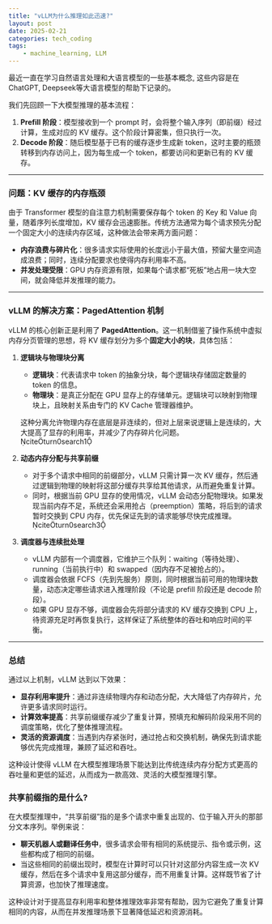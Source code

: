 ```yaml
---
title: "vLLM为什么推理如此迅速?"
layout: post
date: 2025-02-21
categories: tech_coding
tags:
    - machine_learning, LLM
---
```


最近一直在学习自然语言处理和大语言模型的一些基本概念, 这些内容是在ChatGPT, Deepseek等大语言模型的帮助下记录的。


我们先回顾一下大模型推理的基本流程：  
1. **Prefill 阶段**：模型接收到一个 prompt 时，会将整个输入序列（即前缀）经过计算，生成对应的 KV 缓存。这个阶段计算密集，但只执行一次。  
2. **Decode 阶段**：随后模型基于已有的缓存逐步生成新 token，这时主要的瓶颈转移到内存访问上，因为每生成一个 token，都要访问和更新已有的 KV 缓存。

---

### 问题：KV 缓存的内存瓶颈

由于 Transformer 模型的自注意力机制需要保存每个 token 的 Key 和 Value 向量，随着序列长度增加，KV 缓存会迅速膨胀。传统方法通常为每个请求预先分配一个固定大小的连续内存区域，这种做法会带来两方面问题：
- **内存浪费与碎片化**：很多请求实际使用的长度远小于最大值，预留大量空间造成浪费；同时，连续分配要求也使得内存利用率不高。  
- **并发处理受限**：GPU 内存资源有限，如果每个请求都“死板”地占用一块大空间，就会降低并发推理的能力。

---

### vLLM 的解决方案：PagedAttention 机制

vLLM 的核心创新正是利用了 **PagedAttention**。这一机制借鉴了操作系统中虚拟内存分页管理的思想，将 KV 缓存划分为多个**固定大小的块**，具体包括：

1. **逻辑块与物理块分离**  
   - **逻辑块**：代表请求中 token 的抽象分块，每个逻辑块存储固定数量的 token 的信息。  
   - **物理块**：是真正分配在 GPU 显存上的存储单元。逻辑块可以映射到物理块上，且映射关系由专门的 KV Cache 管理器维护。  
   
   这种分离允许物理内存在底层是非连续的，但对上层来说逻辑上是连续的，大大提高了显存的利用率，并减少了内存碎片化问题。  
   citeturn0search1

2. **动态内存分配与共享前缀**  
   - 对于多个请求中相同的前缀部分，vLLM 只需计算一次 KV 缓存，然后通过逻辑到物理的映射将这部分缓存共享给其他请求，从而避免重复计算。  
   - 同时，根据当前 GPU 显存的使用情况，vLLM 会动态分配物理块。如果发现当前内存不足，系统还会采用抢占（preemption）策略，将后到的请求暂时交换到 CPU 内存，优先保证先到的请求能够尽快完成推理。  
   citeturn0search3

3. **调度器与连续批处理**  
   - vLLM 内部有一个调度器，它维护三个队列：waiting（等待处理）、running（当前执行中）和 swapped（因内存不足被抢占的）。  
   - 调度器会依据 FCFS（先到先服务）原则，同时根据当前可用的物理块数量，动态决定哪些请求进入推理阶段（不论是 prefill 阶段还是 decode 阶段）。  
   - 如果 GPU 显存不够，调度器会先将部分请求的 KV 缓存交换到 CPU 上，待资源充足时再恢复执行，这样保证了系统整体的吞吐和响应时间的平衡。

---

### 总结

通过以上机制，vLLM 达到以下效果：  
- **显存利用率提升**：通过非连续物理内存和动态分配，大大降低了内存碎片，允许更多请求同时运行。  
- **计算效率提高**：共享前缀缓存减少了重复计算，预填充和解码阶段采用不同的调度策略，优化了整体推理流程。  
- **灵活的资源调度**：当遇到内存紧张时，通过抢占和交换机制，确保先到请求能够优先完成推理，兼顾了延迟和吞吐。

这种设计使得 vLLM 在大模型推理场景下能达到比传统连续内存分配方式更高的吞吐量和更低的延迟，从而成为一款高效、灵活的大模型推理引擎。



### 共享前缀指的是什么?
在大模型推理中，“共享前缀”指的是多个请求中重复出现的、位于输入开头的那部分文本序列。举例来说：

- **聊天机器人或翻译任务中**，很多请求会带有相同的系统提示、指令或示例，这些都构成了相同的前缀。
- 当这些相同的前缀出现时，模型在计算时可以只针对这部分内容生成一次 KV 缓存，然后在多个请求中复用这部分缓存，而不用重复计算。这样既节省了计算资源，也加快了推理速度。

这种设计对于提高显存利用率和整体推理效率非常有帮助，因为它避免了重复计算相同的内容，从而在并发推理场景下显著降低延迟和资源消耗。
